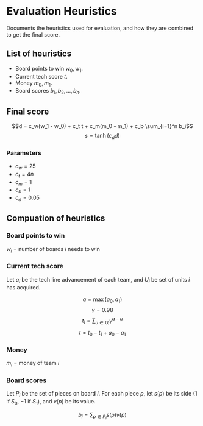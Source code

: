 # Evaluation Heuristics
Documents the heuristics used for evaluation, and how they are combined to get the final score.

## List of heuristics
- Board points to win $w_0, w_1$.
- Current tech score $t$.
- Money $m_0, m_1$.
- Board scores $b_1, b_2, \dots, b_n$.

## Final score
$$d = c_w(w_1 - w_0) + c_t t + c_m(m_0 - m_1) + c_b \sum_{i=1}^n b_i$$
$$s = \tanh(c_d d)$$

### Parameters
- $c_w = 25$
- $c_t = 4n$
- $c_m = 1$
- $c_b = 1$
- $c_d = 0.05$

## Compuation of heuristics

### Board points to win
$w_i$ = number of boards $i$ needs to win

### Current tech score
Let $a_i$ be the tech line advancement of each team, and $U_i$ be set of units $i$ has acquired.

$$a = \max(a_0, a_1)$$
$$\gamma = 0.98$$
$$t_i = \sum_{u \in U_i} \gamma ^ {a - u}$$ 
$$t = t_0 - t_1 + a_0 - a_1$$

### Money
$m_i$ = money of team $i$

### Board scores
Let $P_i$ be the set of pieces on board $i$. For each piece $p$, let $s(p)$ be its side ($1$ if $S_0$, $-1$ if $S_1$), and $v(p)$ be its value.

$$b_i = \sum_{p \in P_i} s(p) v(p)$$